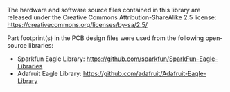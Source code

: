 The hardware and software source files contained in this library are released under the Creative Commons Attribution-ShareAlike 2.5 license: https://creativecommons.org/licenses/by-sa/2.5/

Part footprint(s) in the PCB design files were used from the following open-source libraries:
 - Sparkfun Eagle Library: https://github.com/sparkfun/SparkFun-Eagle-Libraries
 - Adafruit Eagle Library: https://github.com/adafruit/Adafruit-Eagle-Library
